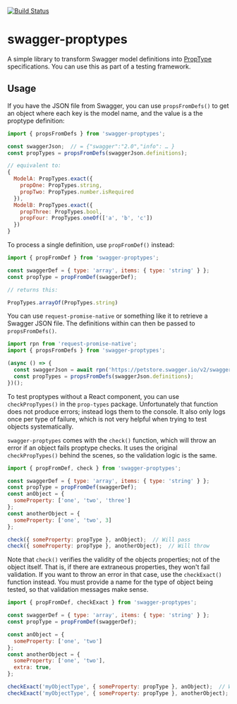 [![Build
Status](https://travis-ci.org/Statoil/swagger-proptypes.svg?branch=master)](https://travis-ci.org/Statoil/swagger-proptypes)

# swagger-proptypes

A simple library to transform Swagger model definitions into [PropType](https://www.npmjs.com/package/prop-types) specifications. You can use this as part of a testing framework.

## Usage

If you have the JSON file from Swagger, you can use `propsFromDefs()` to get an object where each key is the model name, and the value is a the proptype definition:

```js
import { propsFromDefs } from 'swagger-proptypes';

const swaggerJson;  // = {"swagger":"2.0","info": … }
const propTypes = propsFromDefs(swaggerJson.definitions);

// equivalent to:
{
  ModelA: PropTypes.exact({
    propOne: PropTypes.string,
    propTwo: PropTypes.number.isRequired
  }),
  ModelB: PropTypes.exact({
    propThree: PropTypes.bool,
    propFour: PropTypes.oneOf(['a', 'b', 'c'])
  })
}
```

To process a single definition, use `propFromDef()` instead:

```js
import { propFromDef } from 'swagger-proptypes';

const swaggerDef = { type: 'array', items: { type: 'string' } };
const propType = propFromDef(swaggerDef);

// returns this:

PropTypes.arrayOf(PropTypes.string)
```

You can use `request-promise-native` or something like it to retrieve a Swagger JSON file. The definitions within can then be passed to `propsFromDefs()`.

```js
import rpn from 'request-promise-native';
import { propsFromDefs } from 'swagger-proptypes';

(async () => {
  const swaggerJson = await rpn('https://petstore.swagger.io/v2/swagger.json', { json: true });
  const propTypes = propsFromDefs(swaggerJson.definitions);
})();
```

To test proptypes without a React component, you can use `checkPropTypes()` in the `prop-types` package. Unfortunately that function does not produce errors; instead logs them to the console. It also only logs once per type of failure, which is not very helpful when trying to test objects systematically.

`swagger-proptypes` comes with the `check()` function, which will throw an error if an object fails proptype checks. It uses the original `checkPropTypes()` behind the scenes, so the validation logic is the same.

```js
import { propFromDef, check } from 'swagger-proptypes';

const swaggerDef = { type: 'array', items: { type: 'string' } };
const propType = propFromDef(swaggerDef);
const anObject = {
  someProperty: ['one', 'two', 'three']
};
const anotherObject = {
  someProperty: ['one', 'two', 3]
};

check({ someProperty: propType }, anObject);  // Will pass
check({ someProperty: propType }, anotherObject);  // Will throw

```

Note that `check()` verifies the validity of the objects properties; not of the object itself. That is, if there are extraneous properties, they won't fail validation. If you want to throw an error in that case, use the `checkExact()` function instead. You must provide a name for the type of object being tested, so that validation messages make sense.

```js
import { propFromDef, checkExact } from 'swagger-proptypes';

const swaggerDef = { type: 'array', items: { type: 'string' } };
const propType = propFromDef(swaggerDef);

const anObject = {
  someProperty: ['one', 'two']
};
const anotherObject = {
  someProperty: ['one', 'two'],
  extra: true,
};

checkExact('myObjectType', { someProperty: propType }, anObject);  // Will pass
checkExact('myObjectType', { someProperty: propType }, anotherObject);  // Will throw

```
